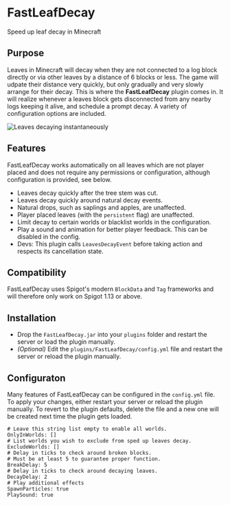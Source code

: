 # FastLeafDecay
Speed up leaf decay in Minecraft

## Purpose
Leaves in Minecraft will decay when they are not connected to a log block directly or via other leaves by a distance of 6 blocks or less. The game will udpate their distance very quickly, but only gradually and very slowly arrange for their decay. This is where the **FastLeafDecay** plugin comes in. It will realize whenever a leaves block gets disconnected from any nearby logs keeping it alive, and schedule a prompt decay. A variety of configuration options are included.

![Leaves decaying instantaneously](https://i.imgur.com/d56fuXl.gif)

## Features
FastLeafDecay works automatically on all leaves which are not player placed and does not require any permissions or configuration, although configuration is provided, see below.
- Leaves decay quickly after the tree stem was cut.
- Leaves decay quickly around natural decay events.
- Natural drops, such as saplings and apples, are unaffected.
- Player placed leaves (with the `persistent` flag) are unaffected.
- Limit decay to certain worlds or blacklist worlds in the configuration.
- Play a sound and animation for better player feedback. This can be disabled in the config.
- Devs: This plugin calls `LeavesDecayEvent` before taking action and respects its cancellation state.

## Compatibility
FastLeafDecay uses Spigot's modern `BlockData` and `Tag` frameworks and will therefore only work on Spigot 1.13 or above.

## Installation
- Drop the `FastLeafDecay.jar` into your `plugins` folder and restart the server or load the plugin manually.
- *(Optional)* Edit the `plugins/FastLeafDecay/config.yml` file and restart the server or reload the plugin manually.

## Configuraton
Many features of FastLeafDecay can be configured in the `config.yml` file. To apply your changes, either restart your server or reload the plugin manually. To revert to the plugin defaults, delete the file and a new one will be created next time the plugin gets loaded.
```
# Leave this string list empty to enable all worlds.
OnlyInWorlds: []
# List worlds you wish to exclude from sped up leaves decay.
ExcludeWorlds: []
# Delay in ticks to check around broken blocks.
# Must be at least 5 to guarantee proper function.
BreakDelay: 5
# Delay in ticks to check around decaying leaves.
DecayDelay: 2
# Play additional effects
SpawnParticles: true
PlaySound: true
```
